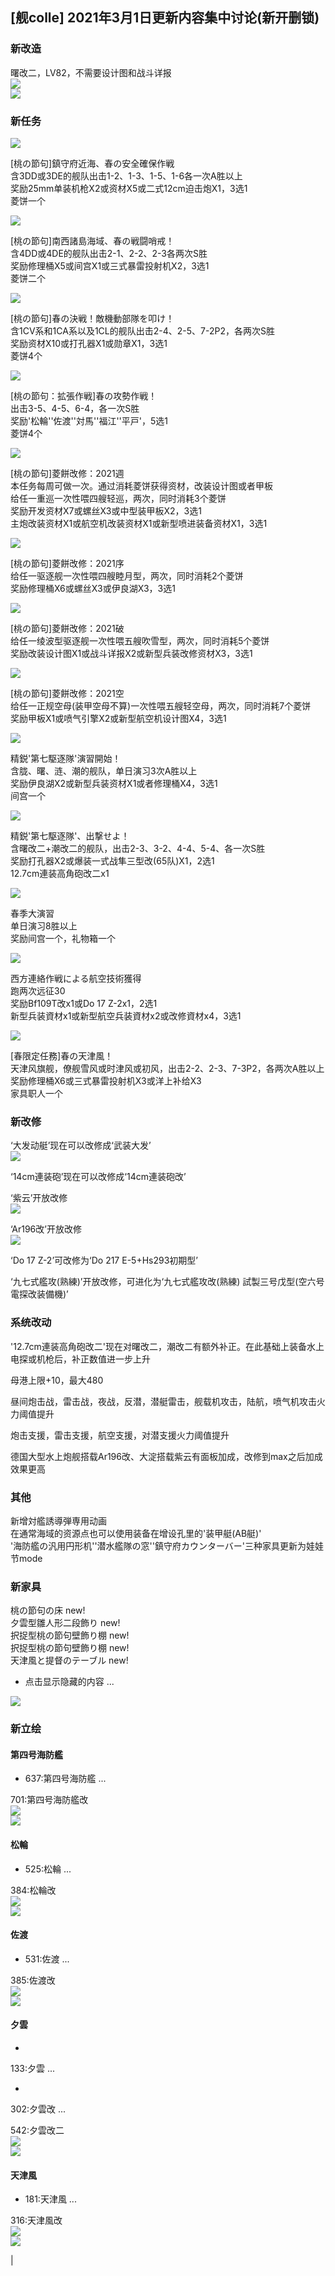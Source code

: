 <a name="a5fd0776"></a>
## [舰colle] 2021年3月1日更新内容集中讨论(新开删锁)

<a name="fcdcccda"></a>
### 新改造

曙改二，LV82，不需要设计图和战斗详报<br />
![](https://img.nga.178.com/attachments/mon_202103/01/-l1qxxQ16r-8i9oZcT1kSce-w6.png#alt=)<br />
![](https://img.nga.178.com/attachments/mon_202103/01/-l1qxxQ16r-3nyjZdT1kSgi-q5.png#alt=)

<a name="62c81f89"></a>
### 新任务

![](https://img.nga.178.com/attachments/mon_202103/01/-4ada3Q16r-5ewnZgT3cSq9-2u.png#alt=)

[桃の節句]鎮守府近海、春の安全確保作戦<br />
含3DD或3DE的舰队出击1-2、1-3、1-5、1-6各一次A胜以上<br />
奖励25mm单装机枪X2或资材X5或二式12cm迫击炮X1，3选1<br />
菱饼一个

![](https://img.nga.178.com/attachments/mon_202103/30/-4ada3Q1umh-7a42ZaT3cSme-2c.png#alt=)

[桃の節句]南西諸島海域、春の戦闘哨戒！<br />
含4DD或4DE的舰队出击2-1、2-2、2-3各两次S胜<br />
奖励修理桶X5或间宫X1或三式暴雷投射机X2，3选1<br />
菱饼二个

![](https://img.nga.178.com/attachments/mon_202103/30/-4ada3Qtly0-12leZgT3cSqb-2r.png#alt=)

[桃の節句]春の決戦！敵機動部隊を叩け！<br />
含1CV系和1CA系以及1CL的舰队出击2-4、2-5、7-2P2，各两次S胜<br />
奖励资材X10或打孔器X1或勋章X1，3选1<br />
菱饼4个

![](https://img.nga.178.com/attachments/mon_202103/30/-4ada3Qtlw2-7w45ZgT3cSqc-2q.png#alt=)

[桃の節句：拡張作戦]春の攻勢作戦！<br />
出击3-5、4-5、6-4，各一次S胜<br />
奖励'松輪''佐渡''対馬''福江''平戸'，5选1<br />
菱饼4个

![](https://img.nga.178.com/attachments/mon_202103/30/-4ada3Qtlqo-2y5zZgT3cSq8-2v.png#alt=)

[桃の節句]菱餅改修：2021週<br />
本任务每周可做一次。通过消耗菱饼获得资材，改装设计图或者甲板<br />
给任一重巡一次性喂四艘轻巡，两次，同时消耗3个菱饼<br />
奖励开发资材X7或螺丝X3或中型装甲板X2，3选1<br />
主炮改装资材X1或航空机改装资材X1或新型喷进装备资材X1，3选1

![](https://img.nga.178.com/attachments/mon_202103/01/-4ada3Q16r-831eZfT3cSqb-2p.png#alt=)

[桃の節句]菱餅改修：2021序<br />
给任一驱逐舰一次性喂四艘睦月型，两次，同时消耗2个菱饼<br />
奖励修理桶X6或螺丝X3或伊良湖X3，3选1

![](https://img.nga.178.com/attachments/mon_202103/30/-4ada3Qtlpx-gncwZfT3cSqa-2r.png#alt=)

[桃の節句]菱餅改修：2021破<br />
给任一绫波型驱逐舰一次性喂五艘吹雪型，两次，同时消耗5个菱饼<br />
奖励改装设计图X1或战斗详报X2或新型兵装改修资材X3，3选1

![](https://img.nga.178.com/attachments/mon_202103/30/-4ada3Q1ult-3ureZfT3cSqg-2p.png#alt=)

[桃の節句]菱餅改修：2021空<br />
给任一正规空母(装甲空母不算)一次性喂五艘轻空母，两次，同时消耗7个菱饼<br />
奖励甲板X1或喷气引擎X2或新型航空机设计图X4，3选1

![](https://img.nga.178.com/attachments/mon_202103/01/-4ada3Q16r-axdhZfT3cSq0-2o.png#alt=)

精鋭'第七駆逐隊'演習開始！<br />
含胧、曙、涟、潮的舰队，单日演习3次A胜以上<br />
奖励伊良湖X2或新型兵装资材X1或者修理桶X4，3选1<br />
间宫一个

![](https://img.nga.178.com/attachments/mon_202103/01/-4ada3Q16r-g1tnZfT3cSqd-2p.png#alt=)

精鋭'第七駆逐隊'、出撃せよ！<br />
含曙改二+潮改二的舰队，出击2-3、3-2、4-4、5-4、各一次S胜<br />
奖励打孔器X2或爆装一式战隼三型改(65队)X1，2选1<br />
12.7cm連装高角砲改二x1

![](https://img.nga.178.com/attachments/mon_202103/01/-4ada3Q16r-9ih6ZfT3cSq8-2q.png#alt=)

春季大演習<br />
单日演习8胜以上<br />
奖励间宫一个，礼物箱一个

![](https://img.nga.178.com/attachments/mon_202103/01/-4ada3Q16r-546bZfT3cSq9-2s.png#alt=)

西方連絡作戦による航空技術獲得<br />
跑两次远征30<br />
奖励Bf109T改x1或Do 17 Z-2x1，2选1<br />
新型兵装資材x1或新型航空兵装資材x2或改修資材x4，3选1

![](https://img.nga.178.com/attachments/mon_202103/01/-4ada3Q16r-kk2dZgT3cSqb-2t.png#alt=)

[春限定任務]春の天津風！<br />
天津风旗舰，僚舰雪风或时津风或初风，出击2-2、2-3、7-3P2，各两次A胜以上<br />
奖励修理桶X6或三式暴雷投射机X3或洋上补给X3<br />
家具职人一个

<a name="90fd5dc9"></a>
### 新改修

‘大发动艇’现在可以改修成‘武装大发’<br />
![](https://img.nga.178.com/attachments/mon_202103/02/-4ada3Q16r-5x7mZ2jT3cSt6-fs.png#alt=)

‘14cm連装砲’现在可以改修成‘14cm連装砲改’

‘紫云’开放改修<br />
![](https://img.nga.178.com/attachments/mon_202103/02/-4ada3Q16r-39k5Z2iT3cSt2-fo.png#alt=)

‘Ar196改’开放改修<br />
![](https://img.nga.178.com/attachments/mon_202103/02/-4ada3Q16r-30xdZ2jT3cSt6-fr.png#alt=)

‘Do 17 Z-2’可改修为‘Do 217 E-5+Hs293初期型’

‘九七式艦攻(熟練)’开放改修，可进化为‘九七式艦攻改(熟練) 試製三号戊型(空六号電探改装備機)’

<a name="41bb986a"></a>
### 系统改动

'12.7cm連装高角砲改二'现在对曙改二，潮改二有额外补正。在此基础上装备水上电探或机枪后，补正数值进一步上升

母港上限+10，最大480

昼间炮击战，雷击战，夜战，反潜，潜艇雷击，舰载机攻击，陆航，喷气机攻击火力阈值提升

炮击支援，雷击支援，航空支援，对潜支援火力阈值提升

德国大型水上炮舰搭载Ar196改、大淀搭载紫云有面板加成，改修到max之后加成效果更高

<a name="0d98c747"></a>
### 其他

新增対艦誘導弾専用动画<br />
在通常海域的资源点也可以使用装备在增设孔里的'装甲艇(AB艇)'<br />
'海防艦の汎用円形机''潜水艦隊の窓''鎮守府カウンターバー'三种家具更新为娃娃节mode

<a name="6cee31c5"></a>
### 新家具

桃の節句の床 new!<br />
夕雲型雛人形二段飾り new!<br />
択捉型桃の節句壁飾り棚 new!<br />
択捉型桃の節句壁飾り棚 new!<br />
天津風と提督のテーブル new!

- 点击显示隐藏的内容 ...

![](https://img.nga.178.com/attachments/mon_202103/01/-4ada3Q16r-etbnXdZ3qT3cSxc-jv.png#alt=)

<a name="9c7d438e"></a>
### 新立绘

<a name="83a46532"></a>
#### 第四号海防艦

- 637:第四号海防艦 ...

701:第四号海防艦改<br />
![](https://img.nga.178.com/attachments/mon_202103/01/-l1qxxQ16r-d58dZdT1kSds-mm.png#alt=)<br />
![](https://img.nga.178.com/attachments/mon_202103/01/-l1qxxQ16r-2o5fZcT1kShb-k9.png#alt=)

<a name="66c29008"></a>
#### 松輪

- 525:松輪 ...

384:松輪改<br />
![](https://img.nga.178.com/attachments/mon_202103/01/-l1qxxQ16r-j7voZbT3cSjc-nz.png#alt=)<br />
![](https://img.nga.178.com/attachments/mon_202103/01/-l1qxxQ16r-7qrgZcT3cSjc-nz.png#alt=)

<a name="396f1cb2"></a>
#### 佐渡

- 531:佐渡 ...

385:佐渡改<br />
![](https://img.nga.178.com/attachments/mon_202103/01/-l1qxxQ16r-d5c8ZeT1kSeh-nk.png#alt=)<br />
![](https://img.nga.178.com/attachments/mon_202103/01/-l1qxxQ16r-hjfpZbT1kSfz-m6.png#alt=)

<a name="93ef53b7"></a>
#### 夕雲

- 
133:夕雲 ...

- 
302:夕雲改 ...


542:夕雲改二<br />
![](https://img.nga.178.com/attachments/mon_202103/01/-l1qxxQ16r-qbeZdT3cSkj-qd.png#alt=)<br />
![](https://img.nga.178.com/attachments/mon_202103/01/-l1qxxQ16r-58qgZcT1kShk-of.png#alt=)

<a name="e9a900c4"></a>
#### 天津風

- 181:天津風 ...

316:天津風改<br />
![](https://img.nga.178.com/attachments/mon_202103/01/-l1qxxQ16r-fpt4ZbT1kSdw-r5.png#alt=)<br />
![](https://img.nga.178.com/attachments/mon_202103/01/-l1qxxQ16r-adrsZdT1kSdw-r5.png#alt=)

|
